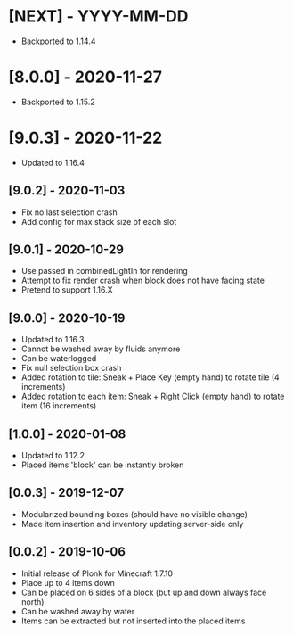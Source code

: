 # [NEXT] - YYYY-MM-DD
- Backported to 1.14.4

# [8.0.0] - 2020-11-27
- Backported to 1.15.2

# [9.0.3] - 2020-11-22
- Updated to 1.16.4

## [9.0.2] - 2020-11-03
- Fix no last selection crash
- Add config for max stack size of each slot

## [9.0.1] - 2020-10-29
- Use passed in combinedLightIn for rendering
- Attempt to fix render crash when block does not have facing state
- Pretend to support 1.16.X

## [9.0.0] - 2020-10-19
- Updated to 1.16.3
- Cannot be washed away by fluids anymore
- Can be waterlogged
- Fix null selection box crash
- Added rotation to tile: Sneak + Place Key (empty hand) to rotate tile (4 increments)
- Added rotation to each item: Sneak + Right Click (empty hand) to rotate item (16 increments)

## [1.0.0] - 2020-01-08
- Updated to 1.12.2
- Placed items 'block' can be instantly broken

## [0.0.3] - 2019-12-07
- Modularized bounding boxes (should have no visible change)
- Made item insertion and inventory updating server-side only

## [0.0.2] - 2019-10-06
- Initial release of Plonk for Minecraft 1.7.10
- Place up to 4 items down
- Can be placed on 6 sides of a block (but up and down always face north)
- Can be washed away by water
- Items can be extracted but not inserted into the placed items
